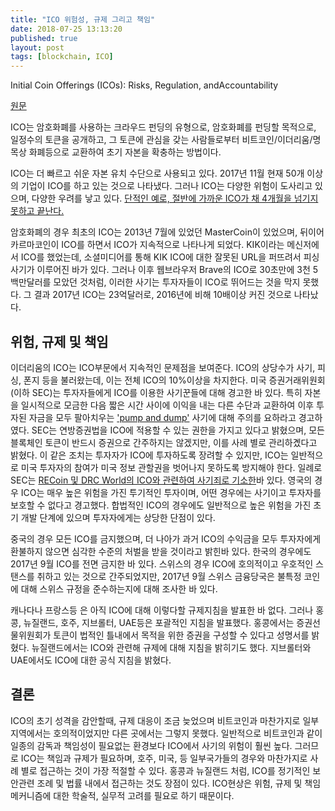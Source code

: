 ```yaml
---
title: "ICO 위험성, 규제 그리고 책임"
date: 2018-07-25 13:13:20
published: true
layout: post
tags: [blockchain, ICO]
---
```


Initial​ ​Coin​ ​Offerings​ ​(ICOs): Risks,​ ​Regulation,​ ​and​ ​Accountability

[원문](https://papers.ssrn.com/sol3/papers.cfm?abstract_id=3080098)

ICO는 암호화폐를 사용하는 크라우드 펀딩의 유형으로, 암호화폐를 펀딩할 목적으로, 일정수의 토큰을 공개하고, 그 토큰에 관심을 갖는 사람들로부터 비트코인/이더리움/명목상 화폐등으로 교환하여 초기 자본을 확충하는 방법이다.

ICO는 더 빠르고 쉬운 자본 유치 수단으로 사용되고 있다. 2017년 11월 현재 50개 이상의 기업이 ICO를 하고 있는 것으로 나타냈다. 그러나 ICO는 다양한 위험이 도사리고 있으며, 다양한 우려를 낳고 있다. [단적인 예로, 절반에 가까운 ICO가 채 4개월을 넘기지 못하고 끝난다.](https://www.bloomberg.com/news/articles/2018-07-09/half-of-icos-die-within-four-months-after-token-sales-finalized)

암호화폐의 경우 최초의 ICO는 2013년 7월에 있었던 MasterCoin이 있었으며, 뒤이어 카르마코인이 ICO를 하면서 ICO가 지속적으로 나타나게 되었다. KIK이라는 메신저에서 ICO를 했었는데, 소셜미디어를 통해 KIK ICO에 대한 잘못된 URL을 퍼뜨려서 피싱사기가 이루어진 바가 있다. 그러나 이후 웹브라우저 Brave의 ICO로 30초만에 3천 5백만달러를 모았던 것처럼, 이러한 사기는 투자자들이 ICO로 뛰어드는 것을 막지 못했다. 그 결과 2017년 ICO는 23억달러로, 2016년에 비해 10배이상 커진 것으로 나타났다.

## 위험, 규제 및 책임

이더리움의 ICO는 ICO부문에서 지속적인 문제점을 보여준다. ICO의 상당수가 사기, 피싱, 폰지 등을 불러왔는데, 이는 전체 ICO의 10%이상을 차지한다. 미국 증권거래위원회 (이하 SEC)는 투자자들에게 ICO를 이용한 사기꾼들에 대해 경고한 바 있다. 특히 자본을 일시적으로 모금한 다음 짧은 시간 사이에 이익을 내는 다른 수단과 교환하여 이후 투자된 자금을 모두 팔아치우는 ['pump and dump'](https://en.wikipedia.org/wiki/Pump_and_dump) 사기에 대해 주의를 요하라고 경고하였다. SEC는 연방증권법을 ICO에 적용할 수 있는 권한을 가지고 있다고 밝혔으며, 모든 블록체인 토큰이 반드시 증권으로 간주하지는 않겠지만, 이를 사례 별로 관리하곘다고 밝혔다. 이 같은 조치는 투자자가 ICO에 투자하도록 장려할 수 있지만, ICO는 일반적으로 미국 투자자의 참여가 미국 정보 관할권을 벗어나지 못하도록 방지해야 한다. 일례로 SEC는 [RECoin 및 DRC World의 ICO와 관련하여 사기죄로 기소한](https://www.businessinsider.com/recoin-group-foundation-drc-world-ico-sec-fraud-charges-cryptocurrency-2017-9)바 있다. 영국의 경우 ICO는 매우 높은 위험을 가진 투기적인 투자이며, 어떤 경우에는 사기이고 투자자를 보호할 수 없다고 경고했다. 합법적인 ICO의 경우에도 일반적으로 높은 위험을 가진 초기 개발 단계에 있으며 투자자에게는 상당한 단점이 있다. 

중국의 경우 모든 ICO를 금지했으며, 더 나아가 과거 ICO의 수익금을 모두 투자자에게 환불하지 않으면 심각한 수준의 처벌을 받을 것이라고 밝힌바 있다. 한국의 경우에도 2017년 9월 ICO를 전면 금지한 바 있다. 스위스의 경우 ICO에 호의적이고 우호적인 스탠스를 취하고 있는 것으로 간주되었지만, 2017년 9월 스위스 금융당국은 불특정 코인에 대해 스위스 규정을 준수하는지에 대해 조사한 바 있다.

캐나다나 프랑스등 은 아직 ICO에 대해 이렇다할 규제지침을 발표한 바 없다. 그러나 홍콩, 뉴질랜드, 호주, 지브롤터, UAE등은 포괄적인 지침을 발표했다. 홍콩에서는 증권선물위원회가 토큰이 법적인 틀내에서 목적을 위한 증권을 구성할 수 있다고 성명서를 밝혔다. 뉴질랜드에서는 ICO와 관련해 규제에 대해 지침을 밝히기도 했다. 지브롤터와 UAE에서도 ICO에 대한 공식 지침을 밝혔다.

## 결론

ICO의 초기 성격을 감안할때, 규제 대응이 조금 늦었으며 비트코인과 마찬가지로 일부지역에서는 호의적이었지만 다른 곳에서는 그렇지 못했다. 일반적으로 비트코인과 같이 일종의 감독과 책임성이 필요없는 환경보다 ICO에서 사기의 위험이 훨씬 높다. 그러므로 ICO는 책임과 규제가 필요하며, 호주, 미국, 등 일부국가들의 경우와 마찬가지로 사례 별로 접근하는 것이 가장 적절할 수 있다. 홍콩과 뉴질랜드 처럼, ICO를 정기적인 보안관련 조례 및 법률 내에서 접근하는 것도 장점이 있다. ICO현상은 위험, 규제 및 책임 메커니즘에 대한 학술적, 실무적 고려를 필요로 하기 때문이다. 